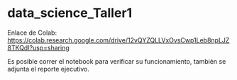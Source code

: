 # data_science_Taller1

Enlace de Colab: https://colab.research.google.com/drive/12vQYZQLLVxOvsCwp1Leb8npLJZ8TKQdI?usp=sharing

Es posible correr el notebook para verificar su funcionamiento, también se adjunta el reporte ejecutivo.
